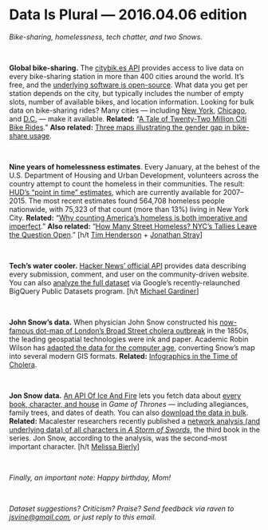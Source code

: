 Data Is Plural — 2016.04.06 edition
===================================

*Bike-sharing, homelessness, tech chatter, and two Snows.*

&nbsp;

**Global bike-sharing.** The [citybik.es API](http://api.citybik.es/v2/) provides access to live data on every bike-sharing station in more than 400 cities around the world. It’s free, and the [underlying software is open-source](https://github.com/eskerda/pybikes). What data you get per station depends on the city, but typically includes the number of empty slots, number of available bikes, and location information. Looking for bulk data on bike-sharing rides? Many cities — including [New York](https://www.citibikenyc.com/system-data), [Chicago](https://www.divvybikes.com/data), and [D.C.](https://www.capitalbikeshare.com/trip-history-data) — make it available. **Related:** “[A Tale of Twenty-Two Million Citi Bike Rides](http://toddwschneider.com/posts/a-tale-of-twenty-two-million-citi-bikes-analyzing-the-nyc-bike-share-system/).” **Also related:** [Three maps illustrating the gender gap in bike-share usage](http://www.buzzfeed.com/jsvine/these-maps-show-a-massive-gender-gap-in-bicycle-riding).

&nbsp;

**Nine years of homelessness estimates**. Every January, at the behest of the U.S. Department of Housing and Urban Development, volunteers across the country attempt to count the homeless in their communities. The result: [HUD’s “point in time” estimates](https://www.hudexchange.info/resource/4832/2015-ahar-part-1-pit-estimates-of-homelessness/), which are currently available for 2007–2015. The most recent estimates found 564,708 homeless people nationwide, with 75,323 of that count (more than 13%) living in New York City. **Related:** “[Why counting America’s homeless is both imperative and imperfect](http://fusion.net/story/49980/why-counting-americas-homeless-is-both-imperative-and-imperfect/).” **Also related:** “[How Many Street Homeless? NYC’s Tallies Leave the Question Open](http://citylimits.org/2015/10/13/how-many-street-homeless-nycs-tallies-leave-the-question-open/).” [h/t [Tim Henderson](https://twitter.com/TimHendersonSL) + [Jonathan Stray](https://twitter.com/jonathanstray)]

&nbsp;

**Tech’s water cooler.** [Hacker News’ official API](https://github.com/HackerNews/API) provides data describing every submission, comment, and user on the community-driven website. You can also [analyze the full dataset](https://cloud.google.com/bigquery/public-data/hacker-news) via Google’s recently-relaunched BigQuery Public Datasets program. [h/t [Michael Gardiner](https://twitter.com/MikeARGS)]

&nbsp;

**John Snow’s data.** When physician John Snow constructed his [now-famous dot-map of London’s Broad Street cholera outbreak](https://en.wikipedia.org/wiki/1854_Broad_Street_cholera_outbreak#John_Snow_investigation) in the 1850s, the leading geospatial technologies were ink and paper. Academic Robin Wilson has [adapted the data for the computer age](http://blog.rtwilson.com/john-snows-cholera-data-in-more-formats/), converting Snow’s map into several modern GIS formats. **Related:** [Infographics in the Time of Cholera](https://www.propublica.org/nerds/item/infographics-in-the-time-of-cholera).

&nbsp;

**Jon Snow data.** [An API Of Ice And Fire](https://anapioficeandfire.com/) lets you fetch data about [every book, character, and house](https://anapioficeandfire.com/Documentation) in *Game of Thrones* — including allegiances, family trees, and dates of death. You can also [download the data in bulk](https://github.com/joakimskoog/AnApiOfIceAndFire/tree/master/AnApiOfIceAndFire.Data.Feeder/Data). **Related:** Macalester researchers recently published a [network analysis (and underlying data) of all characters in *A Storm of Swords*](http://www.macalester.edu/~abeverid/thrones.html), the third book in the series. Jon Snow, according to the analysis, was the second-most important character. [h/t [Melissa Bierly](https://blog.modeanalytics.com/analytics-dispatch-017/)]

&nbsp;

*Finally, an important note: Happy birthday, Mom!*

&nbsp;

*Dataset suggestions? Criticism? Praise? Send feedback via raven to <jsvine@gmail.com>, or just reply to this email.*